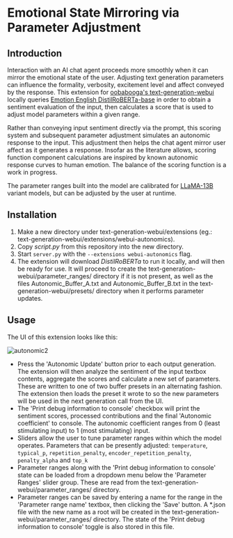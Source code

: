 # Emotional State Mirroring via Parameter Adjustment

## Introduction

Interaction with an AI chat agent proceeds more smoothly when it can mirror the emotional state of the user. Adjusting text generation parameters can influence the formality, verbosity, excitement level and affect conveyed by the response. This extension for [oobabooga's text-generation-webui](https://github.com/oobabooga/text-generation-webui) locally queries [Emotion English DistilRoBERTa-base](https://huggingface.co/j-hartmann/emotion-english-distilroberta-base) in order to obtain a sentiment evaluation of the input, then calculates a score that is used to adjust model parameters within a given range.

Rather than conveying input sentiment directly via the prompt, this scoring system and subsequent parameter adjustment simulates an autonomic response to the input. This adjustment then helps the chat agent mirror user affect as it generates a response. Insofar as the literature allows, scoring function component calculations are inspired by known autonomic response curves to human emotion. The balance of the scoring function is a work in progress.

The parameter ranges built into the model are calibrated for [LLaMA-13B](https://research.facebook.com/publications/llama-open-and-efficient-foundation-language-models/) variant models, but can be adjusted by the user at runtime.

## Installation

1. Make a new directory under text-generation-webui/extensions (eg.: text-generation-webui/extensions/webui-autonomics).
2. Copy *script.py* from this repository into the new directory.
3. Start `server.py` with the `--extensions webui-autonomics` flag.
4. The extension will download *DistilRoBERTa* to run it locally, and will then be ready for use. It will proceed to create the text-generation-webui/parameter_ranges/ directory if it is not present, as well as the files Autonomic_Buffer_A.txt and Autonomic_Buffer_B.txt in the text-generation-webui/presets/ directory when it performs parameter updates.  

## Usage

The UI of this extension looks like this:

![autonomic2](https://user-images.githubusercontent.com/108030031/232086809-57398b01-1412-4955-81f0-4adf21ba48c4.png)

- Press the 'Autonomic Update' button prior to each output generation. The extension will then analyze the sentiment of the input textbox contents, aggregate the scores and calculate a new set of parameters. These are written to one of two buffer presets in an alternating fashion. The extension then loads the preset it wrote to so the new parameters will be used in the next generation call from the UI.
- The 'Print debug information to console' checkbox will print the sentiment scores, processed contributions and the final 'Autonomic coefficient' to console. The autonomic coefficient ranges from 0 (least stimulating input) to 1 (most stimulating) input.
- Sliders allow the user to tune parameter ranges within which the model operates. Parameters that can be presently adjusted: `temperature`, `typical_p`, `repetition_penalty`, `encoder_repetition_penalty`, `penalty_alpha` and `top_k`
- Parameter ranges along with the 'Print debug information to console' state can be loaded from a dropdown menu below the 'Parameter Ranges' slider group. These are read from the text-generation-webui/parameter_ranges/ directory.
- Parameter ranges can be saved by entering a name for the range in the 'Parameter range name' textbox, then clicking the 'Save' button. A *.json file with the new name as a root will be created in the text-generation-webui/parameter_ranges/ directory. The state of the 'Print debug information to console' toggle is also stored in this file.
